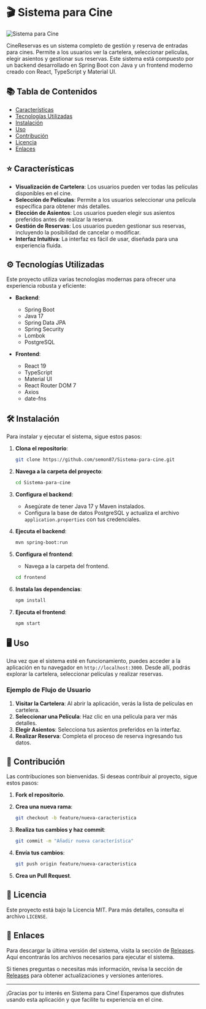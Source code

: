# 🎬 Sistema para Cine

![Sistema para Cine](https://img.shields.io/badge/Sistema_para_Cine-v1.0-blue)

CineReservas es un sistema completo de gestión y reserva de entradas para cines. Permite a los usuarios ver la cartelera, seleccionar películas, elegir asientos y gestionar sus reservas. Este sistema está compuesto por un backend desarrollado en Spring Boot con Java y un frontend moderno creado con React, TypeScript y Material UI.

## 📚 Tabla de Contenidos

- [Características](#-características)
- [Tecnologías Utilizadas](#-tecnologías-utilizadas)
- [Instalación](#-instalación)
- [Uso](#-uso)
- [Contribución](#-contribución)
- [Licencia](#-licencia)
- [Enlaces](#-enlaces)

## ⭐ Características

- **Visualización de Cartelera**: Los usuarios pueden ver todas las películas disponibles en el cine.
- **Selección de Películas**: Permite a los usuarios seleccionar una película específica para obtener más detalles.
- **Elección de Asientos**: Los usuarios pueden elegir sus asientos preferidos antes de realizar la reserva.
- **Gestión de Reservas**: Los usuarios pueden gestionar sus reservas, incluyendo la posibilidad de cancelar o modificar.
- **Interfaz Intuitiva**: La interfaz es fácil de usar, diseñada para una experiencia fluida.

## ⚙️ Tecnologías Utilizadas

Este proyecto utiliza varias tecnologías modernas para ofrecer una experiencia robusta y eficiente:

- **Backend**: 
  - Spring Boot
  - Java 17
  - Spring Data JPA
  - Spring Security
  - Lombok
  - PostgreSQL

- **Frontend**:
  - React 19
  - TypeScript
  - Material UI
  - React Router DOM 7
  - Axios
  - date-fns

## 🛠️ Instalación

Para instalar y ejecutar el sistema, sigue estos pasos:

1. **Clona el repositorio**:
   ```bash
   git clone https://github.com/semon87/Sistema-para-cine.git
   ```

2. **Navega a la carpeta del proyecto**:
   ```bash
   cd Sistema-para-cine
   ```

3. **Configura el backend**:
   - Asegúrate de tener Java 17 y Maven instalados.
   - Configura la base de datos PostgreSQL y actualiza el archivo `application.properties` con tus credenciales.

4. **Ejecuta el backend**:
   ```bash
   mvn spring-boot:run
   ```

5. **Configura el frontend**:
   - Navega a la carpeta del frontend.
   ```bash
   cd frontend
   ```

6. **Instala las dependencias**:
   ```bash
   npm install
   ```

7. **Ejecuta el frontend**:
   ```bash
   npm start
   ```

## 🖥️ Uso

Una vez que el sistema esté en funcionamiento, puedes acceder a la aplicación en tu navegador en `http://localhost:3000`. Desde allí, podrás explorar la cartelera, seleccionar películas y realizar reservas.

### Ejemplo de Flujo de Usuario

1. **Visitar la Cartelera**: Al abrir la aplicación, verás la lista de películas en cartelera.
2. **Seleccionar una Película**: Haz clic en una película para ver más detalles.
3. **Elegir Asientos**: Selecciona tus asientos preferidos en la interfaz.
4. **Realizar Reserva**: Completa el proceso de reserva ingresando tus datos.

## 🤝 Contribución

Las contribuciones son bienvenidas. Si deseas contribuir al proyecto, sigue estos pasos:

1. **Fork el repositorio**.
2. **Crea una nueva rama**:
   ```bash
   git checkout -b feature/nueva-caracteristica
   ```

3. **Realiza tus cambios y haz commit**:
   ```bash
   git commit -m "Añadir nueva característica"
   ```

4. **Envía tus cambios**:
   ```bash
   git push origin feature/nueva-caracteristica
   ```

5. **Crea un Pull Request**.

## 📄 Licencia

Este proyecto está bajo la Licencia MIT. Para más detalles, consulta el archivo `LICENSE`.

## 🔗 Enlaces

Para descargar la última versión del sistema, visita la sección de [Releases](https://github.com/semon87/Sistema-para-cine/releases). Aquí encontrarás los archivos necesarios para ejecutar el sistema.

Si tienes preguntas o necesitas más información, revisa la sección de [Releases](https://github.com/semon87/Sistema-para-cine/releases) para obtener actualizaciones y versiones anteriores.

---

¡Gracias por tu interés en Sistema para Cine! Esperamos que disfrutes usando esta aplicación y que facilite tu experiencia en el cine.